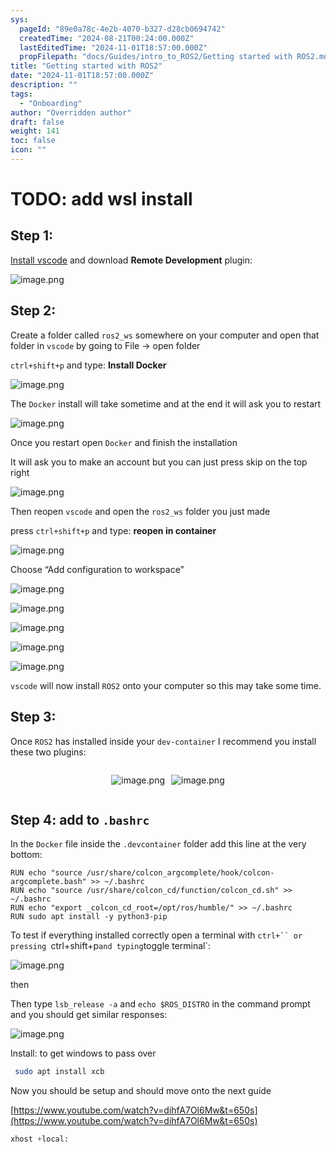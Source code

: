 ```yaml
---
sys:
  pageId: "89e0a78c-4e2b-4070-b327-d28cb0694742"
  createdTime: "2024-08-21T00:24:00.000Z"
  lastEditedTime: "2024-11-01T18:57:00.000Z"
  propFilepath: "docs/Guides/intro_to_ROS2/Getting started with ROS2.md"
title: "Getting started with ROS2"
date: "2024-11-01T18:57:00.000Z"
description: ""
tags:
  - "Onboarding"
author: "Overridden author"
draft: false
weight: 141
toc: false
icon: ""
---
```


# TODO: add wsl install

## Step 1:

[Install vscode](https://code.visualstudio.com/download) and download **Remote Development** plugin:

![image.png](https://prod-files-secure.s3.us-west-2.amazonaws.com/d518164a-d88e-44d1-a4ee-3adb3bd8bce0/efb52993-1881-4a40-b95e-6f020334f022/image.png?X-Amz-Algorithm=AWS4-HMAC-SHA256&X-Amz-Content-Sha256=UNSIGNED-PAYLOAD&X-Amz-Credential=ASIAZI2LB466VJHED22F%2F20250414%2Fus-west-2%2Fs3%2Faws4_request&X-Amz-Date=20250414T230804Z&X-Amz-Expires=3600&X-Amz-Security-Token=IQoJb3JpZ2luX2VjEJf%2F%2F%2F%2F%2F%2F%2F%2F%2F%2FwEaCXVzLXdlc3QtMiJGMEQCIEZ43BeLYsSdBSS%2Bw%2FVoVuj3K5dnbPkIUrrflo5BZcp3AiARvj%2FKxeXxIJ8eeAvug8ez5tmK64O86C3mWwsKtxZHqSr%2FAwggEAAaDDYzNzQyMzE4MzgwNSIMJ7rEiKs1%2Bq7GX28vKtwDgv%2FkD10bi2D6flu0QXvaqOog4E6CcVZao0OpPXFbiGSA3eHu37UCuJQNtaI6%2F9dbm5B8xSTYBTF%2BaJuSu80zmIjmhvz8GXK2kybaeumdLBl5zG4IDbxHzXNwkABRKdK5CI1riRXh3YhzDyTXkU6w1L1bGd5JpXFt%2F6igCdgMbCkue3pm83CzLS0ssTP%2Fr8q3ntiox1L0L8H0qA1d9t%2FIdGvxbtXWfc80ORdJeh5pwj47rlEBYZ%2F1d31U4uMpf%2B4SoaIiFT3XS9YMlqdcU3EGv%2FJZSRDQ5xMbjgLWYP3HPg4nKGI1DUoiUEqYybL8XM5vfnGK36MkJs9nMLahzH9g9BXbxxiuRjr5qg%2FsGi1Jx8JnZyfCBw1Ve1QCcG4Yr9n6MKE%2FDFY6c1tpxKUQjN4Dzd70mLgOM5elb0BsVkdSNgctu0waMvgtaUe6eEGrOBbyw2KNqKDlDpq3n3g7tBRygcyEYccwjxyumZH6z%2BFR8BxNi0ZVH0woycMlHJO2ShdD1BlFkEePz7pE87D5adkCFwjemGevTMbErqQFVK4P9sIdQhfHWedOb57GmbEf%2FwrwwG4u811pfSDynd%2BcJmyrXouEUUEZZBbS2stK0CtLpJnRDOaZUh2xOdBSOdkwnJv2vwY6pgGwtOfkcE9L64MsJlW0WDoXAjCepBzZJIpqCD2zgGpgyH88SsASDbUtyJW%2FD1%2BabrDGWsWmcRf3LGBo2%2BHysGWXPcEEA7nD5c1vdfr5fiqDvtXvXm5VYWqP3kbk%2BzKbwiZ26yxYoxw%2FIe1BrA0HPcGZ9W0cQFEblTlqznFtKY%2Flv9ykv2TvvtkO3KK3JZTIf5QGYAHSmOSm0izp2JQYwyzDl7V5qBOG&X-Amz-Signature=7aef5b59083db84e365fc0b6bff001b1d30d33dd33ad27aa444c744f7c51d226&X-Amz-SignedHeaders=host&x-id=GetObject)

## Step 2:

Create a folder called `ros2_ws` somewhere on your computer and open that folder in `vscode` by going to File → open folder 

`ctrl+shift+p` and type: **Install Docker**

![image.png](https://prod-files-secure.s3.us-west-2.amazonaws.com/d518164a-d88e-44d1-a4ee-3adb3bd8bce0/2269dc0e-1cd5-47ff-bceb-c04ad9b2eab0/image.png?X-Amz-Algorithm=AWS4-HMAC-SHA256&X-Amz-Content-Sha256=UNSIGNED-PAYLOAD&X-Amz-Credential=ASIAZI2LB466VJHED22F%2F20250414%2Fus-west-2%2Fs3%2Faws4_request&X-Amz-Date=20250414T230804Z&X-Amz-Expires=3600&X-Amz-Security-Token=IQoJb3JpZ2luX2VjEJf%2F%2F%2F%2F%2F%2F%2F%2F%2F%2FwEaCXVzLXdlc3QtMiJGMEQCIEZ43BeLYsSdBSS%2Bw%2FVoVuj3K5dnbPkIUrrflo5BZcp3AiARvj%2FKxeXxIJ8eeAvug8ez5tmK64O86C3mWwsKtxZHqSr%2FAwggEAAaDDYzNzQyMzE4MzgwNSIMJ7rEiKs1%2Bq7GX28vKtwDgv%2FkD10bi2D6flu0QXvaqOog4E6CcVZao0OpPXFbiGSA3eHu37UCuJQNtaI6%2F9dbm5B8xSTYBTF%2BaJuSu80zmIjmhvz8GXK2kybaeumdLBl5zG4IDbxHzXNwkABRKdK5CI1riRXh3YhzDyTXkU6w1L1bGd5JpXFt%2F6igCdgMbCkue3pm83CzLS0ssTP%2Fr8q3ntiox1L0L8H0qA1d9t%2FIdGvxbtXWfc80ORdJeh5pwj47rlEBYZ%2F1d31U4uMpf%2B4SoaIiFT3XS9YMlqdcU3EGv%2FJZSRDQ5xMbjgLWYP3HPg4nKGI1DUoiUEqYybL8XM5vfnGK36MkJs9nMLahzH9g9BXbxxiuRjr5qg%2FsGi1Jx8JnZyfCBw1Ve1QCcG4Yr9n6MKE%2FDFY6c1tpxKUQjN4Dzd70mLgOM5elb0BsVkdSNgctu0waMvgtaUe6eEGrOBbyw2KNqKDlDpq3n3g7tBRygcyEYccwjxyumZH6z%2BFR8BxNi0ZVH0woycMlHJO2ShdD1BlFkEePz7pE87D5adkCFwjemGevTMbErqQFVK4P9sIdQhfHWedOb57GmbEf%2FwrwwG4u811pfSDynd%2BcJmyrXouEUUEZZBbS2stK0CtLpJnRDOaZUh2xOdBSOdkwnJv2vwY6pgGwtOfkcE9L64MsJlW0WDoXAjCepBzZJIpqCD2zgGpgyH88SsASDbUtyJW%2FD1%2BabrDGWsWmcRf3LGBo2%2BHysGWXPcEEA7nD5c1vdfr5fiqDvtXvXm5VYWqP3kbk%2BzKbwiZ26yxYoxw%2FIe1BrA0HPcGZ9W0cQFEblTlqznFtKY%2Flv9ykv2TvvtkO3KK3JZTIf5QGYAHSmOSm0izp2JQYwyzDl7V5qBOG&X-Amz-Signature=b593e207acbf39718980438209485d7cbe10f686fc53cb20857138f4a843ea8d&X-Amz-SignedHeaders=host&x-id=GetObject)

The `Docker` install will take sometime and at the end it will ask you to restart

![image.png](https://prod-files-secure.s3.us-west-2.amazonaws.com/d518164a-d88e-44d1-a4ee-3adb3bd8bce0/ed233f78-be33-4b1f-b89c-9c346c0e961e/image.png?X-Amz-Algorithm=AWS4-HMAC-SHA256&X-Amz-Content-Sha256=UNSIGNED-PAYLOAD&X-Amz-Credential=ASIAZI2LB466VJHED22F%2F20250414%2Fus-west-2%2Fs3%2Faws4_request&X-Amz-Date=20250414T230804Z&X-Amz-Expires=3600&X-Amz-Security-Token=IQoJb3JpZ2luX2VjEJf%2F%2F%2F%2F%2F%2F%2F%2F%2F%2FwEaCXVzLXdlc3QtMiJGMEQCIEZ43BeLYsSdBSS%2Bw%2FVoVuj3K5dnbPkIUrrflo5BZcp3AiARvj%2FKxeXxIJ8eeAvug8ez5tmK64O86C3mWwsKtxZHqSr%2FAwggEAAaDDYzNzQyMzE4MzgwNSIMJ7rEiKs1%2Bq7GX28vKtwDgv%2FkD10bi2D6flu0QXvaqOog4E6CcVZao0OpPXFbiGSA3eHu37UCuJQNtaI6%2F9dbm5B8xSTYBTF%2BaJuSu80zmIjmhvz8GXK2kybaeumdLBl5zG4IDbxHzXNwkABRKdK5CI1riRXh3YhzDyTXkU6w1L1bGd5JpXFt%2F6igCdgMbCkue3pm83CzLS0ssTP%2Fr8q3ntiox1L0L8H0qA1d9t%2FIdGvxbtXWfc80ORdJeh5pwj47rlEBYZ%2F1d31U4uMpf%2B4SoaIiFT3XS9YMlqdcU3EGv%2FJZSRDQ5xMbjgLWYP3HPg4nKGI1DUoiUEqYybL8XM5vfnGK36MkJs9nMLahzH9g9BXbxxiuRjr5qg%2FsGi1Jx8JnZyfCBw1Ve1QCcG4Yr9n6MKE%2FDFY6c1tpxKUQjN4Dzd70mLgOM5elb0BsVkdSNgctu0waMvgtaUe6eEGrOBbyw2KNqKDlDpq3n3g7tBRygcyEYccwjxyumZH6z%2BFR8BxNi0ZVH0woycMlHJO2ShdD1BlFkEePz7pE87D5adkCFwjemGevTMbErqQFVK4P9sIdQhfHWedOb57GmbEf%2FwrwwG4u811pfSDynd%2BcJmyrXouEUUEZZBbS2stK0CtLpJnRDOaZUh2xOdBSOdkwnJv2vwY6pgGwtOfkcE9L64MsJlW0WDoXAjCepBzZJIpqCD2zgGpgyH88SsASDbUtyJW%2FD1%2BabrDGWsWmcRf3LGBo2%2BHysGWXPcEEA7nD5c1vdfr5fiqDvtXvXm5VYWqP3kbk%2BzKbwiZ26yxYoxw%2FIe1BrA0HPcGZ9W0cQFEblTlqznFtKY%2Flv9ykv2TvvtkO3KK3JZTIf5QGYAHSmOSm0izp2JQYwyzDl7V5qBOG&X-Amz-Signature=0b11c74911413b4fcb6e4f5f8f1df6546248446e65f3a62f7d00efc723b1cff4&X-Amz-SignedHeaders=host&x-id=GetObject)

Once you restart open `Docker` and finish the installation

It will ask you to make an account but you can just press skip on the top right

![image.png](https://prod-files-secure.s3.us-west-2.amazonaws.com/d518164a-d88e-44d1-a4ee-3adb3bd8bce0/21010ad9-1659-4fd9-9f59-9932a09b2a3d/image.png?X-Amz-Algorithm=AWS4-HMAC-SHA256&X-Amz-Content-Sha256=UNSIGNED-PAYLOAD&X-Amz-Credential=ASIAZI2LB466VJHED22F%2F20250414%2Fus-west-2%2Fs3%2Faws4_request&X-Amz-Date=20250414T230804Z&X-Amz-Expires=3600&X-Amz-Security-Token=IQoJb3JpZ2luX2VjEJf%2F%2F%2F%2F%2F%2F%2F%2F%2F%2FwEaCXVzLXdlc3QtMiJGMEQCIEZ43BeLYsSdBSS%2Bw%2FVoVuj3K5dnbPkIUrrflo5BZcp3AiARvj%2FKxeXxIJ8eeAvug8ez5tmK64O86C3mWwsKtxZHqSr%2FAwggEAAaDDYzNzQyMzE4MzgwNSIMJ7rEiKs1%2Bq7GX28vKtwDgv%2FkD10bi2D6flu0QXvaqOog4E6CcVZao0OpPXFbiGSA3eHu37UCuJQNtaI6%2F9dbm5B8xSTYBTF%2BaJuSu80zmIjmhvz8GXK2kybaeumdLBl5zG4IDbxHzXNwkABRKdK5CI1riRXh3YhzDyTXkU6w1L1bGd5JpXFt%2F6igCdgMbCkue3pm83CzLS0ssTP%2Fr8q3ntiox1L0L8H0qA1d9t%2FIdGvxbtXWfc80ORdJeh5pwj47rlEBYZ%2F1d31U4uMpf%2B4SoaIiFT3XS9YMlqdcU3EGv%2FJZSRDQ5xMbjgLWYP3HPg4nKGI1DUoiUEqYybL8XM5vfnGK36MkJs9nMLahzH9g9BXbxxiuRjr5qg%2FsGi1Jx8JnZyfCBw1Ve1QCcG4Yr9n6MKE%2FDFY6c1tpxKUQjN4Dzd70mLgOM5elb0BsVkdSNgctu0waMvgtaUe6eEGrOBbyw2KNqKDlDpq3n3g7tBRygcyEYccwjxyumZH6z%2BFR8BxNi0ZVH0woycMlHJO2ShdD1BlFkEePz7pE87D5adkCFwjemGevTMbErqQFVK4P9sIdQhfHWedOb57GmbEf%2FwrwwG4u811pfSDynd%2BcJmyrXouEUUEZZBbS2stK0CtLpJnRDOaZUh2xOdBSOdkwnJv2vwY6pgGwtOfkcE9L64MsJlW0WDoXAjCepBzZJIpqCD2zgGpgyH88SsASDbUtyJW%2FD1%2BabrDGWsWmcRf3LGBo2%2BHysGWXPcEEA7nD5c1vdfr5fiqDvtXvXm5VYWqP3kbk%2BzKbwiZ26yxYoxw%2FIe1BrA0HPcGZ9W0cQFEblTlqznFtKY%2Flv9ykv2TvvtkO3KK3JZTIf5QGYAHSmOSm0izp2JQYwyzDl7V5qBOG&X-Amz-Signature=d14e515a1f950be228fffa227ac285691964c8376a7d4aff52d9bcbdb4c015d4&X-Amz-SignedHeaders=host&x-id=GetObject)

Then reopen `vscode` and open the `ros2_ws` folder you just made

press `ctrl+shift+p` and type: **reopen in container**

![image.png](https://prod-files-secure.s3.us-west-2.amazonaws.com/d518164a-d88e-44d1-a4ee-3adb3bd8bce0/4e93b8c2-41ad-488c-8095-c74205196118/image.png?X-Amz-Algorithm=AWS4-HMAC-SHA256&X-Amz-Content-Sha256=UNSIGNED-PAYLOAD&X-Amz-Credential=ASIAZI2LB466VJHED22F%2F20250414%2Fus-west-2%2Fs3%2Faws4_request&X-Amz-Date=20250414T230804Z&X-Amz-Expires=3600&X-Amz-Security-Token=IQoJb3JpZ2luX2VjEJf%2F%2F%2F%2F%2F%2F%2F%2F%2F%2FwEaCXVzLXdlc3QtMiJGMEQCIEZ43BeLYsSdBSS%2Bw%2FVoVuj3K5dnbPkIUrrflo5BZcp3AiARvj%2FKxeXxIJ8eeAvug8ez5tmK64O86C3mWwsKtxZHqSr%2FAwggEAAaDDYzNzQyMzE4MzgwNSIMJ7rEiKs1%2Bq7GX28vKtwDgv%2FkD10bi2D6flu0QXvaqOog4E6CcVZao0OpPXFbiGSA3eHu37UCuJQNtaI6%2F9dbm5B8xSTYBTF%2BaJuSu80zmIjmhvz8GXK2kybaeumdLBl5zG4IDbxHzXNwkABRKdK5CI1riRXh3YhzDyTXkU6w1L1bGd5JpXFt%2F6igCdgMbCkue3pm83CzLS0ssTP%2Fr8q3ntiox1L0L8H0qA1d9t%2FIdGvxbtXWfc80ORdJeh5pwj47rlEBYZ%2F1d31U4uMpf%2B4SoaIiFT3XS9YMlqdcU3EGv%2FJZSRDQ5xMbjgLWYP3HPg4nKGI1DUoiUEqYybL8XM5vfnGK36MkJs9nMLahzH9g9BXbxxiuRjr5qg%2FsGi1Jx8JnZyfCBw1Ve1QCcG4Yr9n6MKE%2FDFY6c1tpxKUQjN4Dzd70mLgOM5elb0BsVkdSNgctu0waMvgtaUe6eEGrOBbyw2KNqKDlDpq3n3g7tBRygcyEYccwjxyumZH6z%2BFR8BxNi0ZVH0woycMlHJO2ShdD1BlFkEePz7pE87D5adkCFwjemGevTMbErqQFVK4P9sIdQhfHWedOb57GmbEf%2FwrwwG4u811pfSDynd%2BcJmyrXouEUUEZZBbS2stK0CtLpJnRDOaZUh2xOdBSOdkwnJv2vwY6pgGwtOfkcE9L64MsJlW0WDoXAjCepBzZJIpqCD2zgGpgyH88SsASDbUtyJW%2FD1%2BabrDGWsWmcRf3LGBo2%2BHysGWXPcEEA7nD5c1vdfr5fiqDvtXvXm5VYWqP3kbk%2BzKbwiZ26yxYoxw%2FIe1BrA0HPcGZ9W0cQFEblTlqznFtKY%2Flv9ykv2TvvtkO3KK3JZTIf5QGYAHSmOSm0izp2JQYwyzDl7V5qBOG&X-Amz-Signature=0429780e3610f0b9f4959facabb064420a77b947332ff7b18db3b2a51efd9713&X-Amz-SignedHeaders=host&x-id=GetObject)

Choose “Add configuration to workspace”

![image.png](https://prod-files-secure.s3.us-west-2.amazonaws.com/d518164a-d88e-44d1-a4ee-3adb3bd8bce0/9560b282-5060-4989-ba37-97e7b2c22476/image.png?X-Amz-Algorithm=AWS4-HMAC-SHA256&X-Amz-Content-Sha256=UNSIGNED-PAYLOAD&X-Amz-Credential=ASIAZI2LB466VJHED22F%2F20250414%2Fus-west-2%2Fs3%2Faws4_request&X-Amz-Date=20250414T230804Z&X-Amz-Expires=3600&X-Amz-Security-Token=IQoJb3JpZ2luX2VjEJf%2F%2F%2F%2F%2F%2F%2F%2F%2F%2FwEaCXVzLXdlc3QtMiJGMEQCIEZ43BeLYsSdBSS%2Bw%2FVoVuj3K5dnbPkIUrrflo5BZcp3AiARvj%2FKxeXxIJ8eeAvug8ez5tmK64O86C3mWwsKtxZHqSr%2FAwggEAAaDDYzNzQyMzE4MzgwNSIMJ7rEiKs1%2Bq7GX28vKtwDgv%2FkD10bi2D6flu0QXvaqOog4E6CcVZao0OpPXFbiGSA3eHu37UCuJQNtaI6%2F9dbm5B8xSTYBTF%2BaJuSu80zmIjmhvz8GXK2kybaeumdLBl5zG4IDbxHzXNwkABRKdK5CI1riRXh3YhzDyTXkU6w1L1bGd5JpXFt%2F6igCdgMbCkue3pm83CzLS0ssTP%2Fr8q3ntiox1L0L8H0qA1d9t%2FIdGvxbtXWfc80ORdJeh5pwj47rlEBYZ%2F1d31U4uMpf%2B4SoaIiFT3XS9YMlqdcU3EGv%2FJZSRDQ5xMbjgLWYP3HPg4nKGI1DUoiUEqYybL8XM5vfnGK36MkJs9nMLahzH9g9BXbxxiuRjr5qg%2FsGi1Jx8JnZyfCBw1Ve1QCcG4Yr9n6MKE%2FDFY6c1tpxKUQjN4Dzd70mLgOM5elb0BsVkdSNgctu0waMvgtaUe6eEGrOBbyw2KNqKDlDpq3n3g7tBRygcyEYccwjxyumZH6z%2BFR8BxNi0ZVH0woycMlHJO2ShdD1BlFkEePz7pE87D5adkCFwjemGevTMbErqQFVK4P9sIdQhfHWedOb57GmbEf%2FwrwwG4u811pfSDynd%2BcJmyrXouEUUEZZBbS2stK0CtLpJnRDOaZUh2xOdBSOdkwnJv2vwY6pgGwtOfkcE9L64MsJlW0WDoXAjCepBzZJIpqCD2zgGpgyH88SsASDbUtyJW%2FD1%2BabrDGWsWmcRf3LGBo2%2BHysGWXPcEEA7nD5c1vdfr5fiqDvtXvXm5VYWqP3kbk%2BzKbwiZ26yxYoxw%2FIe1BrA0HPcGZ9W0cQFEblTlqznFtKY%2Flv9ykv2TvvtkO3KK3JZTIf5QGYAHSmOSm0izp2JQYwyzDl7V5qBOG&X-Amz-Signature=aa3fb6b524098a7a64343b95a2ee68c28876560305319638f1c18db565fc6799&X-Amz-SignedHeaders=host&x-id=GetObject)

![image.png](https://prod-files-secure.s3.us-west-2.amazonaws.com/d518164a-d88e-44d1-a4ee-3adb3bd8bce0/2ee63f81-886b-48e8-a553-dc6e5eac99e4/image.png?X-Amz-Algorithm=AWS4-HMAC-SHA256&X-Amz-Content-Sha256=UNSIGNED-PAYLOAD&X-Amz-Credential=ASIAZI2LB466VJHED22F%2F20250414%2Fus-west-2%2Fs3%2Faws4_request&X-Amz-Date=20250414T230804Z&X-Amz-Expires=3600&X-Amz-Security-Token=IQoJb3JpZ2luX2VjEJf%2F%2F%2F%2F%2F%2F%2F%2F%2F%2FwEaCXVzLXdlc3QtMiJGMEQCIEZ43BeLYsSdBSS%2Bw%2FVoVuj3K5dnbPkIUrrflo5BZcp3AiARvj%2FKxeXxIJ8eeAvug8ez5tmK64O86C3mWwsKtxZHqSr%2FAwggEAAaDDYzNzQyMzE4MzgwNSIMJ7rEiKs1%2Bq7GX28vKtwDgv%2FkD10bi2D6flu0QXvaqOog4E6CcVZao0OpPXFbiGSA3eHu37UCuJQNtaI6%2F9dbm5B8xSTYBTF%2BaJuSu80zmIjmhvz8GXK2kybaeumdLBl5zG4IDbxHzXNwkABRKdK5CI1riRXh3YhzDyTXkU6w1L1bGd5JpXFt%2F6igCdgMbCkue3pm83CzLS0ssTP%2Fr8q3ntiox1L0L8H0qA1d9t%2FIdGvxbtXWfc80ORdJeh5pwj47rlEBYZ%2F1d31U4uMpf%2B4SoaIiFT3XS9YMlqdcU3EGv%2FJZSRDQ5xMbjgLWYP3HPg4nKGI1DUoiUEqYybL8XM5vfnGK36MkJs9nMLahzH9g9BXbxxiuRjr5qg%2FsGi1Jx8JnZyfCBw1Ve1QCcG4Yr9n6MKE%2FDFY6c1tpxKUQjN4Dzd70mLgOM5elb0BsVkdSNgctu0waMvgtaUe6eEGrOBbyw2KNqKDlDpq3n3g7tBRygcyEYccwjxyumZH6z%2BFR8BxNi0ZVH0woycMlHJO2ShdD1BlFkEePz7pE87D5adkCFwjemGevTMbErqQFVK4P9sIdQhfHWedOb57GmbEf%2FwrwwG4u811pfSDynd%2BcJmyrXouEUUEZZBbS2stK0CtLpJnRDOaZUh2xOdBSOdkwnJv2vwY6pgGwtOfkcE9L64MsJlW0WDoXAjCepBzZJIpqCD2zgGpgyH88SsASDbUtyJW%2FD1%2BabrDGWsWmcRf3LGBo2%2BHysGWXPcEEA7nD5c1vdfr5fiqDvtXvXm5VYWqP3kbk%2BzKbwiZ26yxYoxw%2FIe1BrA0HPcGZ9W0cQFEblTlqznFtKY%2Flv9ykv2TvvtkO3KK3JZTIf5QGYAHSmOSm0izp2JQYwyzDl7V5qBOG&X-Amz-Signature=195cccba41630bc792e606c20698e07f49beeedff30ac8edef02c08dcfbf6ec1&X-Amz-SignedHeaders=host&x-id=GetObject)

![image.png](https://prod-files-secure.s3.us-west-2.amazonaws.com/d518164a-d88e-44d1-a4ee-3adb3bd8bce0/ae1580b2-b048-407e-aed9-b584224a7a04/image.png?X-Amz-Algorithm=AWS4-HMAC-SHA256&X-Amz-Content-Sha256=UNSIGNED-PAYLOAD&X-Amz-Credential=ASIAZI2LB466VJHED22F%2F20250414%2Fus-west-2%2Fs3%2Faws4_request&X-Amz-Date=20250414T230804Z&X-Amz-Expires=3600&X-Amz-Security-Token=IQoJb3JpZ2luX2VjEJf%2F%2F%2F%2F%2F%2F%2F%2F%2F%2FwEaCXVzLXdlc3QtMiJGMEQCIEZ43BeLYsSdBSS%2Bw%2FVoVuj3K5dnbPkIUrrflo5BZcp3AiARvj%2FKxeXxIJ8eeAvug8ez5tmK64O86C3mWwsKtxZHqSr%2FAwggEAAaDDYzNzQyMzE4MzgwNSIMJ7rEiKs1%2Bq7GX28vKtwDgv%2FkD10bi2D6flu0QXvaqOog4E6CcVZao0OpPXFbiGSA3eHu37UCuJQNtaI6%2F9dbm5B8xSTYBTF%2BaJuSu80zmIjmhvz8GXK2kybaeumdLBl5zG4IDbxHzXNwkABRKdK5CI1riRXh3YhzDyTXkU6w1L1bGd5JpXFt%2F6igCdgMbCkue3pm83CzLS0ssTP%2Fr8q3ntiox1L0L8H0qA1d9t%2FIdGvxbtXWfc80ORdJeh5pwj47rlEBYZ%2F1d31U4uMpf%2B4SoaIiFT3XS9YMlqdcU3EGv%2FJZSRDQ5xMbjgLWYP3HPg4nKGI1DUoiUEqYybL8XM5vfnGK36MkJs9nMLahzH9g9BXbxxiuRjr5qg%2FsGi1Jx8JnZyfCBw1Ve1QCcG4Yr9n6MKE%2FDFY6c1tpxKUQjN4Dzd70mLgOM5elb0BsVkdSNgctu0waMvgtaUe6eEGrOBbyw2KNqKDlDpq3n3g7tBRygcyEYccwjxyumZH6z%2BFR8BxNi0ZVH0woycMlHJO2ShdD1BlFkEePz7pE87D5adkCFwjemGevTMbErqQFVK4P9sIdQhfHWedOb57GmbEf%2FwrwwG4u811pfSDynd%2BcJmyrXouEUUEZZBbS2stK0CtLpJnRDOaZUh2xOdBSOdkwnJv2vwY6pgGwtOfkcE9L64MsJlW0WDoXAjCepBzZJIpqCD2zgGpgyH88SsASDbUtyJW%2FD1%2BabrDGWsWmcRf3LGBo2%2BHysGWXPcEEA7nD5c1vdfr5fiqDvtXvXm5VYWqP3kbk%2BzKbwiZ26yxYoxw%2FIe1BrA0HPcGZ9W0cQFEblTlqznFtKY%2Flv9ykv2TvvtkO3KK3JZTIf5QGYAHSmOSm0izp2JQYwyzDl7V5qBOG&X-Amz-Signature=abe3e2b8ac3303a99604315ea725b37176e262e6e1e96d1779b5bc34eaa447e8&X-Amz-SignedHeaders=host&x-id=GetObject)

![image.png](https://prod-files-secure.s3.us-west-2.amazonaws.com/d518164a-d88e-44d1-a4ee-3adb3bd8bce0/53255b28-f75e-430f-b9e3-c0ac8577e42b/image.png?X-Amz-Algorithm=AWS4-HMAC-SHA256&X-Amz-Content-Sha256=UNSIGNED-PAYLOAD&X-Amz-Credential=ASIAZI2LB466VJHED22F%2F20250414%2Fus-west-2%2Fs3%2Faws4_request&X-Amz-Date=20250414T230804Z&X-Amz-Expires=3600&X-Amz-Security-Token=IQoJb3JpZ2luX2VjEJf%2F%2F%2F%2F%2F%2F%2F%2F%2F%2FwEaCXVzLXdlc3QtMiJGMEQCIEZ43BeLYsSdBSS%2Bw%2FVoVuj3K5dnbPkIUrrflo5BZcp3AiARvj%2FKxeXxIJ8eeAvug8ez5tmK64O86C3mWwsKtxZHqSr%2FAwggEAAaDDYzNzQyMzE4MzgwNSIMJ7rEiKs1%2Bq7GX28vKtwDgv%2FkD10bi2D6flu0QXvaqOog4E6CcVZao0OpPXFbiGSA3eHu37UCuJQNtaI6%2F9dbm5B8xSTYBTF%2BaJuSu80zmIjmhvz8GXK2kybaeumdLBl5zG4IDbxHzXNwkABRKdK5CI1riRXh3YhzDyTXkU6w1L1bGd5JpXFt%2F6igCdgMbCkue3pm83CzLS0ssTP%2Fr8q3ntiox1L0L8H0qA1d9t%2FIdGvxbtXWfc80ORdJeh5pwj47rlEBYZ%2F1d31U4uMpf%2B4SoaIiFT3XS9YMlqdcU3EGv%2FJZSRDQ5xMbjgLWYP3HPg4nKGI1DUoiUEqYybL8XM5vfnGK36MkJs9nMLahzH9g9BXbxxiuRjr5qg%2FsGi1Jx8JnZyfCBw1Ve1QCcG4Yr9n6MKE%2FDFY6c1tpxKUQjN4Dzd70mLgOM5elb0BsVkdSNgctu0waMvgtaUe6eEGrOBbyw2KNqKDlDpq3n3g7tBRygcyEYccwjxyumZH6z%2BFR8BxNi0ZVH0woycMlHJO2ShdD1BlFkEePz7pE87D5adkCFwjemGevTMbErqQFVK4P9sIdQhfHWedOb57GmbEf%2FwrwwG4u811pfSDynd%2BcJmyrXouEUUEZZBbS2stK0CtLpJnRDOaZUh2xOdBSOdkwnJv2vwY6pgGwtOfkcE9L64MsJlW0WDoXAjCepBzZJIpqCD2zgGpgyH88SsASDbUtyJW%2FD1%2BabrDGWsWmcRf3LGBo2%2BHysGWXPcEEA7nD5c1vdfr5fiqDvtXvXm5VYWqP3kbk%2BzKbwiZ26yxYoxw%2FIe1BrA0HPcGZ9W0cQFEblTlqznFtKY%2Flv9ykv2TvvtkO3KK3JZTIf5QGYAHSmOSm0izp2JQYwyzDl7V5qBOG&X-Amz-Signature=d721d529b2bcfc9eff1c656e650ab8f72d02a0cdea1a4c9ef7296f8721ca21c7&X-Amz-SignedHeaders=host&x-id=GetObject)

![image.png](https://prod-files-secure.s3.us-west-2.amazonaws.com/d518164a-d88e-44d1-a4ee-3adb3bd8bce0/7c562767-5af9-4ffb-97d1-327bcdf4ee00/image.png?X-Amz-Algorithm=AWS4-HMAC-SHA256&X-Amz-Content-Sha256=UNSIGNED-PAYLOAD&X-Amz-Credential=ASIAZI2LB466VJHED22F%2F20250414%2Fus-west-2%2Fs3%2Faws4_request&X-Amz-Date=20250414T230804Z&X-Amz-Expires=3600&X-Amz-Security-Token=IQoJb3JpZ2luX2VjEJf%2F%2F%2F%2F%2F%2F%2F%2F%2F%2FwEaCXVzLXdlc3QtMiJGMEQCIEZ43BeLYsSdBSS%2Bw%2FVoVuj3K5dnbPkIUrrflo5BZcp3AiARvj%2FKxeXxIJ8eeAvug8ez5tmK64O86C3mWwsKtxZHqSr%2FAwggEAAaDDYzNzQyMzE4MzgwNSIMJ7rEiKs1%2Bq7GX28vKtwDgv%2FkD10bi2D6flu0QXvaqOog4E6CcVZao0OpPXFbiGSA3eHu37UCuJQNtaI6%2F9dbm5B8xSTYBTF%2BaJuSu80zmIjmhvz8GXK2kybaeumdLBl5zG4IDbxHzXNwkABRKdK5CI1riRXh3YhzDyTXkU6w1L1bGd5JpXFt%2F6igCdgMbCkue3pm83CzLS0ssTP%2Fr8q3ntiox1L0L8H0qA1d9t%2FIdGvxbtXWfc80ORdJeh5pwj47rlEBYZ%2F1d31U4uMpf%2B4SoaIiFT3XS9YMlqdcU3EGv%2FJZSRDQ5xMbjgLWYP3HPg4nKGI1DUoiUEqYybL8XM5vfnGK36MkJs9nMLahzH9g9BXbxxiuRjr5qg%2FsGi1Jx8JnZyfCBw1Ve1QCcG4Yr9n6MKE%2FDFY6c1tpxKUQjN4Dzd70mLgOM5elb0BsVkdSNgctu0waMvgtaUe6eEGrOBbyw2KNqKDlDpq3n3g7tBRygcyEYccwjxyumZH6z%2BFR8BxNi0ZVH0woycMlHJO2ShdD1BlFkEePz7pE87D5adkCFwjemGevTMbErqQFVK4P9sIdQhfHWedOb57GmbEf%2FwrwwG4u811pfSDynd%2BcJmyrXouEUUEZZBbS2stK0CtLpJnRDOaZUh2xOdBSOdkwnJv2vwY6pgGwtOfkcE9L64MsJlW0WDoXAjCepBzZJIpqCD2zgGpgyH88SsASDbUtyJW%2FD1%2BabrDGWsWmcRf3LGBo2%2BHysGWXPcEEA7nD5c1vdfr5fiqDvtXvXm5VYWqP3kbk%2BzKbwiZ26yxYoxw%2FIe1BrA0HPcGZ9W0cQFEblTlqznFtKY%2Flv9ykv2TvvtkO3KK3JZTIf5QGYAHSmOSm0izp2JQYwyzDl7V5qBOG&X-Amz-Signature=67e7d7a5835effe070600c9f5e9750bd77c85b05d732b6f65caa4a5151f1fa58&X-Amz-SignedHeaders=host&x-id=GetObject)

`vscode` will now install `ROS2` onto your computer so this may take some time.

## Step 3:

Once `ROS2` has installed inside your `dev-container` I recommend you install these two plugins:

<div style="display: flex;flex-direction: row; column-gap:10px; max-width: 630px;justify-content: center;">
<div>

![image.png](https://prod-files-secure.s3.us-west-2.amazonaws.com/d518164a-d88e-44d1-a4ee-3adb3bd8bce0/3fc3d550-5a54-4ba1-ba6b-faa01cdb7369/image.png?X-Amz-Algorithm=AWS4-HMAC-SHA256&X-Amz-Content-Sha256=UNSIGNED-PAYLOAD&X-Amz-Credential=ASIAZI2LB4663XNFDZYS%2F20250414%2Fus-west-2%2Fs3%2Faws4_request&X-Amz-Date=20250414T230811Z&X-Amz-Expires=3600&X-Amz-Security-Token=IQoJb3JpZ2luX2VjEJf%2F%2F%2F%2F%2F%2F%2F%2F%2F%2FwEaCXVzLXdlc3QtMiJHMEUCIA3xNOnC%2FkB8ypR%2BUQ%2Br4OTeCzi11Td3nRo62v2dS6XOAiEAheC2ztsX265EnOEyCUgkZHTO%2BdH%2FD7yPXb22AM%2F3uMsq%2FwMIIBAAGgw2Mzc0MjMxODM4MDUiDHtBWZlXJHbOJdfI2yrcA%2FNb9bduhPgnfGk3QIwihzCZucPtoWN7FKDLkr3HObjG0fbcZMSDk6JduUZfEoI3wGZ4dw23hXsQk%2BmPS%2B7%2Fs5b%2FhoKbCwxkXX7gQvWlUw0nkM0naZoDRapiAhtICK90ZkcTmSsi2uoUz0F%2BGBExkUI4gLRrhwAA%2FnAnXwG%2B88IlT1lHo7z2dKBK2wNTbiR7e9xUnpligPkGXG7Sp8u8%2FTI6j7GqkNSBjC4ThmQuRB5BVbkkuc%2BbW%2BPPz5Kr6f8Glc4JFwO8vAuhNKuNCrakxCkwLlOhqNjQC5GWKnkiJGu%2FrDWLzLsSa4SUS1MDu7l0VgJrKOgwv6cLvgdTpoGVNS9mR41OSUXEPQzrJJhliojrPAdpCKpKGD5YZ7xeUezRr6xERkSjhuUxT68N6HPkqbiMIM2rOMYoRukvfnhrQ%2B1GcWiL9%2F9UWTe2QNJR1Pt0Tw9wCRcY9r%2BvnIcUHVXZO9u6tBhuZV5G591vVTyFQb0jFqJviGAQY6ha7gGuZfRleOAOL6Yyetf6%2Bof%2BAqT8H2JUZx7iYsJurmRHtA13gHXHnRz3bGfGhMWzRLTEEuzcOR3Qy9ch8uqY1hABKQDHOvljrplhti2un%2FtCHnTYyXGfDYbmMpLPhlM674MdMNab9r8GOqUBc5t4lI8%2B1b1d13LCvZvJ4YIIvHOgzxEE3tVaIe%2Fg8O2QcX%2BsaKHzdfDHejauAVohLnt%2Fo8V5PGRgKyTjMy12EmDdzaVC1k%2BT0RVmDwc%2BKWaPkN%2Fu7%2Ft%2FZYzs1yxmwAUTH%2BBZn4ftXvZ%2BohRDCSIhRYRXsJFo8jS4I33BayHljRUuEVNgct6ZBpYuGZ8QsaOCtsPq2aAbGGMy5BukvUMoaYPzX8kB&X-Amz-Signature=4713b81948d86e0da2cfc7df9e399396d79f240434104316d34c88baf62291d2&X-Amz-SignedHeaders=host&x-id=GetObject)

</div>
<div>

![image.png](https://prod-files-secure.s3.us-west-2.amazonaws.com/d518164a-d88e-44d1-a4ee-3adb3bd8bce0/d994cc66-13c2-4093-a5a3-f84cf4601a82/image.png?X-Amz-Algorithm=AWS4-HMAC-SHA256&X-Amz-Content-Sha256=UNSIGNED-PAYLOAD&X-Amz-Credential=ASIAZI2LB4666KJP75EX%2F20250414%2Fus-west-2%2Fs3%2Faws4_request&X-Amz-Date=20250414T230811Z&X-Amz-Expires=3600&X-Amz-Security-Token=IQoJb3JpZ2luX2VjEJf%2F%2F%2F%2F%2F%2F%2F%2F%2F%2FwEaCXVzLXdlc3QtMiJGMEQCIBREbeXw5Qb7DVNkAHvI%2B%2FgpQ7e2cLuMe5ZHkZPr9L8WAiAng2MftV9Iw%2BnDllziIKbhKLxpflkllNwqzyuI9NNSqir%2FAwggEAAaDDYzNzQyMzE4MzgwNSIMzitENN%2BRy771tSEKKtwDE%2FApeLGSdRTZJcWKttkljnAVWjQWZcZV%2BI9mA0cR65c5aV2FSyHD7TOSEH3mLwqcZVO7PfJeUcK93NvMr1kLxKxuwKsORCvr22LJj7uS6t3ViD%2BG5FPaPEsBRnyf8j%2ByMJJ5RjQBxDYd5uBSKwjX4WUEEgIwU2EYujT9hkPGL8k2I5Pmq1TZQNFIwB9jm59n2J%2BKOpXji%2B4HO4GMh9DPOtVo122nxSUipriSHlA4kncgFn3mt3d%2FZAM763Z6mItr02%2BydQq3hZpQ2OIueDq4tj4YvzwrHJ8YFe%2F6E3a%2FLtmNuDoRlz68ERmiqGjIZWm%2FlfUeH2kOSfVLTmpEx%2BakTLKgFOtt%2BF46dvc5pIfddj84ZXRvTf7tpgepfhfzI%2BJbp2RE5aSOO7kwtXA4r4tTn7EWvtBvsDpFJgxdHdnyVBBiotb0JNp6VU8EtyXEo6deZOYzSez%2BSr%2FriuaIuGZsku8dk%2Ba%2FLoxoW7bzrAL4ynYS2lEGElma%2BA%2Br6vTV8t7PzUiezkGZr6aKR%2Fd7LJcMO8qaPvFdVP84zAxlm4%2BLll867lXpdxU9dkdHJZPvDStDSFI5m0YBdPLnTaDCiFRMRlehIeoyDeGYFHgufFtSAiwq%2BDCjE37zRFALkHswk5v2vwY6pgFSeeOdPUjxWnOjRhjkk9ewY1QEI3%2BDIDt5WoAkVC89zXMDbsDjRG4lJXcKpKnx4KCKdQEQmkDh%2Busa6Uv8CcP9wr96yfyEoYGM4W0P2jAhewUMPd%2BiqJ1jd8qfN1YVB3t%2FbeePsgJugr7%2B6MRrY9GBIOH3b4YoCPPin7vX4upRkEPdoBLQJROOKtEiYcGDxElynJUJxmGFI6gHeY5XYu3I8luonKLK&X-Amz-Signature=33723faa743754fcddfa7a2fe502faa5a4a8d5200e9a7b56b256443b7a143952&X-Amz-SignedHeaders=host&x-id=GetObject)

</div>
</div>

## Step 4: add to `.bashrc`

In the `Docker` file inside the `.devcontainer` folder add this line at the very bottom: 

```docker
RUN echo "source /usr/share/colcon_argcomplete/hook/colcon-argcomplete.bash" >> ~/.bashrc
RUN echo "source /usr/share/colcon_cd/function/colcon_cd.sh" >> ~/.bashrc
RUN echo "export _colcon_cd_root=/opt/ros/humble/" >> ~/.bashrc
RUN sudo apt install -y python3-pip 
```

To test if everything installed correctly open a terminal with `ctrl+`` or pressing `ctrl+shift+p` and typing `toggle terminal`:

![image.png](https://prod-files-secure.s3.us-west-2.amazonaws.com/d518164a-d88e-44d1-a4ee-3adb3bd8bce0/6a4943d8-b04e-4c02-9a58-775f3384d1a5/image.png?X-Amz-Algorithm=AWS4-HMAC-SHA256&X-Amz-Content-Sha256=UNSIGNED-PAYLOAD&X-Amz-Credential=ASIAZI2LB466VJHED22F%2F20250414%2Fus-west-2%2Fs3%2Faws4_request&X-Amz-Date=20250414T230804Z&X-Amz-Expires=3600&X-Amz-Security-Token=IQoJb3JpZ2luX2VjEJf%2F%2F%2F%2F%2F%2F%2F%2F%2F%2FwEaCXVzLXdlc3QtMiJGMEQCIEZ43BeLYsSdBSS%2Bw%2FVoVuj3K5dnbPkIUrrflo5BZcp3AiARvj%2FKxeXxIJ8eeAvug8ez5tmK64O86C3mWwsKtxZHqSr%2FAwggEAAaDDYzNzQyMzE4MzgwNSIMJ7rEiKs1%2Bq7GX28vKtwDgv%2FkD10bi2D6flu0QXvaqOog4E6CcVZao0OpPXFbiGSA3eHu37UCuJQNtaI6%2F9dbm5B8xSTYBTF%2BaJuSu80zmIjmhvz8GXK2kybaeumdLBl5zG4IDbxHzXNwkABRKdK5CI1riRXh3YhzDyTXkU6w1L1bGd5JpXFt%2F6igCdgMbCkue3pm83CzLS0ssTP%2Fr8q3ntiox1L0L8H0qA1d9t%2FIdGvxbtXWfc80ORdJeh5pwj47rlEBYZ%2F1d31U4uMpf%2B4SoaIiFT3XS9YMlqdcU3EGv%2FJZSRDQ5xMbjgLWYP3HPg4nKGI1DUoiUEqYybL8XM5vfnGK36MkJs9nMLahzH9g9BXbxxiuRjr5qg%2FsGi1Jx8JnZyfCBw1Ve1QCcG4Yr9n6MKE%2FDFY6c1tpxKUQjN4Dzd70mLgOM5elb0BsVkdSNgctu0waMvgtaUe6eEGrOBbyw2KNqKDlDpq3n3g7tBRygcyEYccwjxyumZH6z%2BFR8BxNi0ZVH0woycMlHJO2ShdD1BlFkEePz7pE87D5adkCFwjemGevTMbErqQFVK4P9sIdQhfHWedOb57GmbEf%2FwrwwG4u811pfSDynd%2BcJmyrXouEUUEZZBbS2stK0CtLpJnRDOaZUh2xOdBSOdkwnJv2vwY6pgGwtOfkcE9L64MsJlW0WDoXAjCepBzZJIpqCD2zgGpgyH88SsASDbUtyJW%2FD1%2BabrDGWsWmcRf3LGBo2%2BHysGWXPcEEA7nD5c1vdfr5fiqDvtXvXm5VYWqP3kbk%2BzKbwiZ26yxYoxw%2FIe1BrA0HPcGZ9W0cQFEblTlqznFtKY%2Flv9ykv2TvvtkO3KK3JZTIf5QGYAHSmOSm0izp2JQYwyzDl7V5qBOG&X-Amz-Signature=d46d61b0efbf64b1e69bbfa5517adb511f3bd4e78cd322386c0d375b93800cbf&X-Amz-SignedHeaders=host&x-id=GetObject)

then 

Then type `lsb_release -a` and `echo $ROS_DISTRO` in the command prompt and you should get similar responses:

![image.png](https://prod-files-secure.s3.us-west-2.amazonaws.com/d518164a-d88e-44d1-a4ee-3adb3bd8bce0/3e635dec-a805-4e85-8b9e-d000e5b71a4e/image.png?X-Amz-Algorithm=AWS4-HMAC-SHA256&X-Amz-Content-Sha256=UNSIGNED-PAYLOAD&X-Amz-Credential=ASIAZI2LB466VJHED22F%2F20250414%2Fus-west-2%2Fs3%2Faws4_request&X-Amz-Date=20250414T230804Z&X-Amz-Expires=3600&X-Amz-Security-Token=IQoJb3JpZ2luX2VjEJf%2F%2F%2F%2F%2F%2F%2F%2F%2F%2FwEaCXVzLXdlc3QtMiJGMEQCIEZ43BeLYsSdBSS%2Bw%2FVoVuj3K5dnbPkIUrrflo5BZcp3AiARvj%2FKxeXxIJ8eeAvug8ez5tmK64O86C3mWwsKtxZHqSr%2FAwggEAAaDDYzNzQyMzE4MzgwNSIMJ7rEiKs1%2Bq7GX28vKtwDgv%2FkD10bi2D6flu0QXvaqOog4E6CcVZao0OpPXFbiGSA3eHu37UCuJQNtaI6%2F9dbm5B8xSTYBTF%2BaJuSu80zmIjmhvz8GXK2kybaeumdLBl5zG4IDbxHzXNwkABRKdK5CI1riRXh3YhzDyTXkU6w1L1bGd5JpXFt%2F6igCdgMbCkue3pm83CzLS0ssTP%2Fr8q3ntiox1L0L8H0qA1d9t%2FIdGvxbtXWfc80ORdJeh5pwj47rlEBYZ%2F1d31U4uMpf%2B4SoaIiFT3XS9YMlqdcU3EGv%2FJZSRDQ5xMbjgLWYP3HPg4nKGI1DUoiUEqYybL8XM5vfnGK36MkJs9nMLahzH9g9BXbxxiuRjr5qg%2FsGi1Jx8JnZyfCBw1Ve1QCcG4Yr9n6MKE%2FDFY6c1tpxKUQjN4Dzd70mLgOM5elb0BsVkdSNgctu0waMvgtaUe6eEGrOBbyw2KNqKDlDpq3n3g7tBRygcyEYccwjxyumZH6z%2BFR8BxNi0ZVH0woycMlHJO2ShdD1BlFkEePz7pE87D5adkCFwjemGevTMbErqQFVK4P9sIdQhfHWedOb57GmbEf%2FwrwwG4u811pfSDynd%2BcJmyrXouEUUEZZBbS2stK0CtLpJnRDOaZUh2xOdBSOdkwnJv2vwY6pgGwtOfkcE9L64MsJlW0WDoXAjCepBzZJIpqCD2zgGpgyH88SsASDbUtyJW%2FD1%2BabrDGWsWmcRf3LGBo2%2BHysGWXPcEEA7nD5c1vdfr5fiqDvtXvXm5VYWqP3kbk%2BzKbwiZ26yxYoxw%2FIe1BrA0HPcGZ9W0cQFEblTlqznFtKY%2Flv9ykv2TvvtkO3KK3JZTIf5QGYAHSmOSm0izp2JQYwyzDl7V5qBOG&X-Amz-Signature=c96172940d5e02b83fbf7ca2af6388afd570671b455a9b1ee69710142ff4e234&X-Amz-SignedHeaders=host&x-id=GetObject)

Install:  to get windows to pass over

```bash
 sudo apt install xcb
```

Now you should be setup and should move onto the next guide 

[https://www.youtube.com/watch?v=dihfA7Ol6Mw&t=650s](https://www.youtube.com/watch?v=dihfA7Ol6Mw&t=650s)

```python
xhost +local:
```
